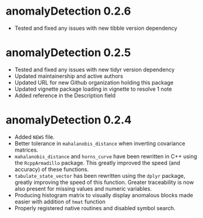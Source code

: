 
# anomalyDetection 0.2.6

* Tested and fixed any issues with new tibble version dependency

# anomalyDetection 0.2.5

* Tested and fixed any issues with new tidyr version dependency
* Updated maintainership and active authors
* Updated URL for new Github organization holding this package
* Updated vignette package loading in vignette to resolve 1 note
* Added reference in the Description field

# anomalyDetection 0.2.4

* Added `NEWS` file.
* Better tolerance in `mahalanobis_distance` when inverting covariance matrices.
* `mahalanobis_distance` and `horns_curve` have been rewritten in C++ using the `RcppArmadillo` package. This greatly improved the speed (and accuracy) of these functions.
* `tabulate_state_vector` has been rewritten using the `dplyr` package, greatly improving the speed of this function. Greater traceability is now also present for missing values and numeric variables.
* Producing histogram matrix to visually display anomalous blocks made easier with addition of `hmat` function
* Properly registered native routines and disabled symbol search.
